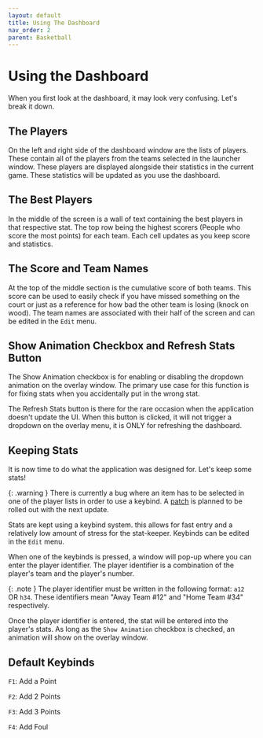 ```yaml
---
layout: default
title: Using The Dashboard
nav_order: 2
parent: Basketball
---
```


# Using the Dashboard

When you first look at the dashboard, it may look very confusing. Let's break it down.

## The Players

On the left and right side of the dashboard window are the lists of players. These contain all of the players from the teams selected in the launcher window. These players are displayed alongside their statistics in the current game. These statistics will be updated as you use the dashboard. 

## The Best Players

In the middle of the screen is a wall of text containing the best players in that respective stat. The top row being the highest scorers (People who score the most points) for each team. Each cell updates as you keep score and statistics. 

## The Score and Team Names

At the top of the middle section is the cumulative score of both teams. This score can be used to easily check if you have missed something on the court or just as a reference for how bad the other team is losing (knock on wood). The team names are associated with their half of the screen and can be edited in the `Edit` menu.

## Show Animation Checkbox and Refresh Stats Button

The Show Animation checkbox is for enabling or disabling the dropdown animation on the overlay window. The primary use case for this function is for fixing stats when you accidentally put in the wrong stat.

The Refresh Stats button is there for the rare occasion when the application doesn't update the UI. When this button is clicked, it will not trigger a dropdown on the overlay menu, it is ONLY for refreshing the dashboard.

## Keeping Stats

It is now time to do what the application was designed for. Let's keep some stats! 

{: .warning }
There is currently a bug where an item has to be selected in one of the player lists in order to use a keybind. A [patch](https://github.com/DiamondPG/StatsApp/issues/8) is planned to be rolled out with the next update.

Stats are kept using a keybind system. this allows for fast entry and a relatively low amount of stress for the stat-keeper. Keybinds can be edited in the `Edit` menu.

When one of the keybinds is pressed, a window will pop-up where you can enter the player identifier. The player identifier is a combination of the player's team and the player's number. 

{: .note }
The player identifier must be written in the following format: `a12` OR `h34`. These identifiers mean "Away Team #12" and "Home Team #34" respectively.

Once the player identifier is entered, the stat will be entered into the player's stats. As long as the `Show Animation` checkbox is checked, an animation will show on the overlay window.

## Default Keybinds

`F1`: Add a Point

`F2`: Add 2 Points

`F3`: Add 3 Points

`F4`: Add Foul
